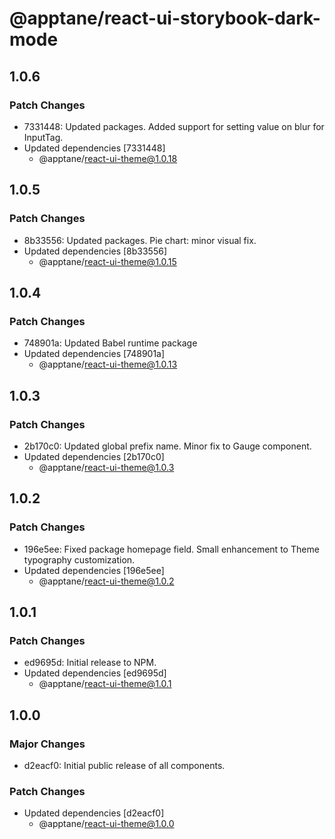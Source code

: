 # @apptane/react-ui-storybook-dark-mode

## 1.0.6

### Patch Changes

- 7331448: Updated packages. Added support for setting value on blur for InputTag.
- Updated dependencies [7331448]
  - @apptane/react-ui-theme@1.0.18

## 1.0.5

### Patch Changes

- 8b33556: Updated packages. Pie chart: minor visual fix.
- Updated dependencies [8b33556]
  - @apptane/react-ui-theme@1.0.15

## 1.0.4

### Patch Changes

- 748901a: Updated Babel runtime package
- Updated dependencies [748901a]
  - @apptane/react-ui-theme@1.0.13

## 1.0.3

### Patch Changes

- 2b170c0: Updated global prefix name. Minor fix to Gauge component.
- Updated dependencies [2b170c0]
  - @apptane/react-ui-theme@1.0.3

## 1.0.2

### Patch Changes

- 196e5ee: Fixed package homepage field. Small enhancement to Theme typography customization.
- Updated dependencies [196e5ee]
  - @apptane/react-ui-theme@1.0.2

## 1.0.1

### Patch Changes

- ed9695d: Initial release to NPM.
- Updated dependencies [ed9695d]
  - @apptane/react-ui-theme@1.0.1

## 1.0.0

### Major Changes

- d2eacf0: Initial public release of all components.

### Patch Changes

- Updated dependencies [d2eacf0]
  - @apptane/react-ui-theme@1.0.0
